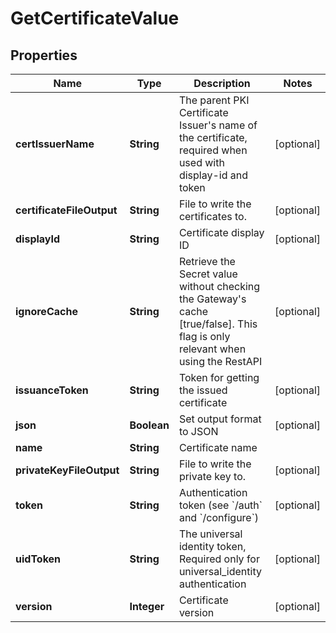 

# GetCertificateValue


## Properties

Name | Type | Description | Notes
------------ | ------------- | ------------- | -------------
**certIssuerName** | **String** | The parent PKI Certificate Issuer&#39;s name of the certificate, required when used with display-id and token |  [optional]
**certificateFileOutput** | **String** | File to write the certificates to. |  [optional]
**displayId** | **String** | Certificate display ID |  [optional]
**ignoreCache** | **String** | Retrieve the Secret value without checking the Gateway&#39;s cache [true/false]. This flag is only relevant when using the RestAPI |  [optional]
**issuanceToken** | **String** | Token for getting the issued certificate |  [optional]
**json** | **Boolean** | Set output format to JSON |  [optional]
**name** | **String** | Certificate name | 
**privateKeyFileOutput** | **String** | File to write the private key to. |  [optional]
**token** | **String** | Authentication token (see &#x60;/auth&#x60; and &#x60;/configure&#x60;) |  [optional]
**uidToken** | **String** | The universal identity token, Required only for universal_identity authentication |  [optional]
**version** | **Integer** | Certificate version |  [optional]



